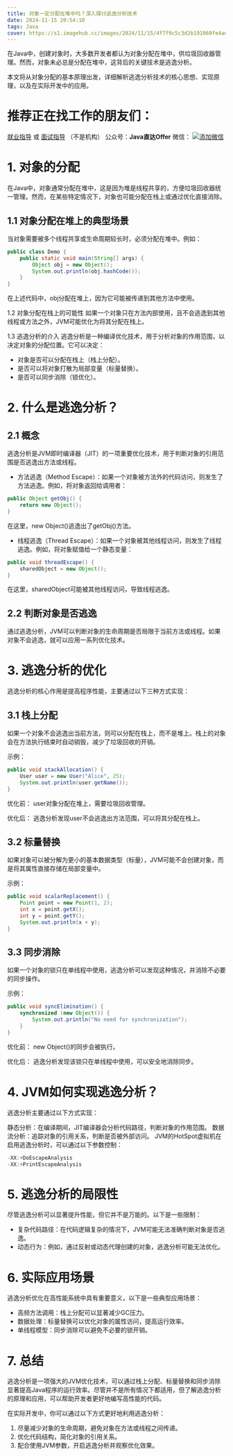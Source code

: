 ```yaml
---
title: 对象一定分配在堆中吗？深入探讨逃逸分析技术
date: 2024-11-15 20:54:10
tags: Java
cover: https://s1.imagehub.cc/images/2024/11/15/4f7f9c5c3d2b191069fe4ad19f7c3ca8.jpg
---
```

在Java中，创建对象时，大多数开发者都认为对象分配在堆中，供垃圾回收器管理。然而，对象未必总是分配在堆中，这背后的关键技术是逃逸分析。

本文将从对象分配的基本原理出发，详细解析逃逸分析技术的核心思想、实现原理，以及在实际开发中的应用。

# 推荐正在找工作的朋友们：
[就业指导](https://github.com/zlf521000/JavaOfferToYou)   或 [面试指导](https://gitee.com/luffy521000/JavaOfferToYou) （不是机构）
公众号：**Java直达Offer**
微信：
[![添加微信](https://s1.imagehub.cc/images/2024/11/10/32be5f45c45cf77547ca4b1315febf1d.th.jpg)](https://www.imagehub.cc/image/wechatCode.C09gn4)
# 1. 对象的分配
在Java中，对象通常分配在堆中，这是因为堆是线程共享的，方便垃圾回收器统一管理。然而，在某些特定情况下，对象也可能分配在栈上或通过优化直接消除。

## 1.1 对象分配在堆上的典型场景
当对象需要被多个线程共享或生命周期较长时，必须分配在堆中。例如：

```java
public class Demo {
    public static void main(String[] args) {
        Object obj = new Object();
        System.out.println(obj.hashCode());
    }
}

```
在上述代码中，obj分配在堆上，因为它可能被传递到其他方法中使用。

1.2 对象分配在栈上的可能性
如果一个对象只在方法内部使用，且不会逃逸到其他线程或方法之外，JVM可能优化为将其分配在栈上。

1.3 逃逸分析的介入
逃逸分析是一种编译优化技术，用于分析对象的作用范围，以决定对象的分配位置。它可以决定：

 - 对象是否可以分配在栈上（栈上分配）。
 - 是否可以将对象打散为局部变量（标量替换）。
 - 是否可以同步消除（锁优化）。
# 2. 什么是逃逸分析？
## 2.1 概念
逃逸分析是JVM即时编译器（JIT）的一项重要优化技术，用于判断对象的引用范围是否逃逸出方法或线程。
 - 方法逃逸（Method Escape）：如果一个对象被方法外的代码访问，则发生了方法逃逸。例如，将对象返回给调用者：

```java
public Object getObj() {
    return new Object();
}

```
在这里，new Object()逃逸出了getObj()方法。

 - 线程逃逸（Thread Escape）：如果一个对象被其他线程访问，则发生了线程逃逸。例如，将对象赋值给一个静态变量：

```java
public void threadEscape() {
    sharedObject = new Object();
}

```
在这里，sharedObject可能被其他线程访问，导致线程逃逸。
## 2.2 判断对象是否逃逸
通过逃逸分析，JVM可以判断对象的生命周期是否局限于当前方法或线程。如果对象不会逃逸，就可以应用一系列优化技术。

# 3. 逃逸分析的优化
逃逸分析的核心作用是提高程序性能，主要通过以下三种方式实现：

## 3.1 栈上分配
如果一个对象不会逃逸出当前方法，则可以分配在栈上，而不是堆上。栈上的对象会在方法执行结束时自动销毁，减少了垃圾回收的开销。

示例：

```java
public void stackAllocation() {
    User user = new User("Alice", 25);
    System.out.println(user.getName());
}

```
优化前： user对象分配在堆上，需要垃圾回收管理。

优化后： 逃逸分析发现user不会逃逸出方法范围，可以将其分配在栈上。

## 3.2 标量替换
如果对象可以被分解为更小的基本数据类型（标量），JVM可能不会创建对象，而是将其属性直接存储在局部变量中。

示例：

```java
public void scalarReplacement() {
    Point point = new Point(1, 2);
    int x = point.getX();
    int y = point.getY();
    System.out.println(x + y);
}

```
## 3.3 同步消除
如果一个对象的锁只在单线程中使用，逃逸分析可以发现这种情况，并消除不必要的同步操作。

示例：

```java
public void syncElimination() {
    synchronized (new Object()) {
        System.out.println("No need for synchronization");
    }
}

```
优化前： new Object()的同步会被执行。

优化后： 逃逸分析发现该锁只在单线程中使用，可以安全地消除同步。
# 4. JVM如何实现逃逸分析？
逃逸分析主要通过以下方式实现：

静态分析：在编译期间，JIT编译器会分析代码路径，判断对象的作用范围。
数据流分析：追踪对象的引用关系，判断是否被外部访问。
JVM的HotSpot虚拟机在启用逃逸分析时，可以通过以下参数控制：

```java
-XX:+DoEscapeAnalysis
-XX:+PrintEscapeAnalysis

```
# 5. 逃逸分析的局限性
尽管逃逸分析可以显著提升性能，但它并不是万能的。以下是一些限制：

 - 复杂代码路径：在代码逻辑复杂的情况下，JVM可能无法准确判断对象是否逃逸。
 - 动态行为：例如，通过反射或动态代理创建的对象，逃逸分析可能无法优化。

# 6. 实际应用场景
逃逸分析优化在高性能系统中具有重要意义，以下是一些典型应用场景：

 - 高频方法调用：栈上分配可以显著减少GC压力。
 - 数据处理：标量替换可以优化对象的属性访问，提高运行效率。
 - 单线程模型：同步消除可以避免不必要的锁开销。

# 7. 总结
逃逸分析是一项强大的JVM优化技术，可以通过栈上分配、标量替换和同步消除显著提高Java程序的运行效率。尽管并不是所有情况下都适用，但了解逃逸分析的原理和应用，可以帮助开发者更好地编写高性能的代码。

在实际开发中，你可以通过以下方式更好地利用逃逸分析：

 1. 尽量减少对象的生命周期，避免对象在方法或线程之间传递。
 2. 优化代码结构，简化对象的引用关系。
 3. 配合使用JVM参数，开启逃逸分析并观察优化效果。
